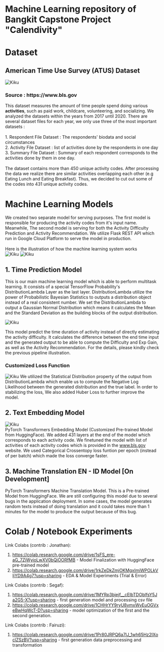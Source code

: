 # Machine Learning repository of Bangkit Capstone Project "Calendivity"

# Dataset
## American Time Use Survey (ATUS) Dataset
![Kiku](media/atus.png)
<h3> Source : https://www.bls.gov </h3>
This dataset measures the amount of time people spend doing various <b>activities</b>, such as paid work, childcare, volunteering, and socializing. We analyzed the datasets within the years from 2017 until 2020. There are several dataset files for each year, we only use three of the most important datasets :<br><br>
1. Respondent File Dataset : The respondents' biodata and social circumstances<br>
2. Activity File Dataset : list of activities done by the respondents in one day<br>
3. Summary File Dataset : Summary of each respondent corresponds to the activities done by them in one day.
<br><br>
The dataset contains more than 450 unique activity codes. After processing the data we realize there are similar activities overlapping each other (e.g Eating Lunch and Eating Breakfast). Thus, we decided to cut out some of the codes into 431 unique activity codes.



# Machine Learning Models
We created two separate model for serving purposes. The first model is responsible for producing the activity codes from it's input name. Meanwhile, The second model is serving for both the Activity Difficulty Prediction and Activity Recommendation. We utilize Flask REST API which run in Google Cloud Platform to serve the model in production.
<br><br>
Here is the illustration of how the machine learning system works<br>
![Kiku](media/dur_pipeline.png)
![Kiku](media/rec_pipeline.png)


## 1. Time Prediction Model

This is our main machine learning model which is able to perform multitask learning. It consists of a special TensorFlow Probability's DistributionLambda Layer as the last layer. DistributionLambda utilize the power of Probabilistic Bayesian Statistics to outputs a distribution object instead of a real consistent number. We set the DistributionLambda to output a Gaussian Normal Distribution which means it calculates the Mean and the Standard Deviation as the building blocks of the output distribution.

![Kiku](media/model.png)

This model predict the time duration of activity instead of directly estimating the activity difficulty. It calculates the difference between the end time input and the generated output to be able to compute the Difficulty and Exp Gain, as well as the Activity Recommendation. For the details, please kindly check the previous pipeline illustration.


### Customized Loss Function
![Kiku](media/custom_loss.png)
We utilized the Statistical Distribution property of the output from DistributionLambda which enable us to compute the Negative Log Likelihood between the generated distribution and the true label. In order to stabilizing the loss, We also added Huber Loss to further improve the model.



## 2. Text Embedding Model
![Kiku](media/emb_model.png)
<br>
PyTorch Transformers Embedding Model (Customized Pre-trained Model from HuggingFace). We added 431 layers at the end of the model which corresponds to each activity code. We finetuned the model with list of activities of each activity codes which is provided in the www.bls.gov website. We used Categorical Crossentopy loss funtion per epoch (instead of per batch) which made the loss converge faster.

## 3. Machine Translation EN - ID Model [On Development]
PyTorch Transformers Machine Translation Model. This is a Pre-trained Model from HuggingFace. We are still configuring this model due to several bugs in the application deployment. In some cases, the model generates random texts instead of doing translation and it could takes more than 1 minutes for the model to produce the output because of this bug.





# Colab / Notebook Experiments
Link Colabs (contrib : Jonathan): 
1. https://colab.research.google.com/drive/1sFS_ere-aG_7ZjWyioLwXV0bQiOORfMB - Model Finalization with HuggingFace pre-trained model
2. https://colab.research.google.com/drive/1rkZeDkZmjOKMgxImiWPOLkVIjYD9A4g7?usp=sharing - EDA & Model Experiments (Trial & Error)

Link Colabs (contrib : Segaf):  
1. https://colab.research.google.com/drive/1MYRp3bjejf__cEIbTDOblfsY5Ja2G5-X?usp=sharing - first generation model and processing csv file
2. https://colab.research.google.com/drive/1CHHrYY9ryU8vmxWvEuOGVxeBwHqWcT-D?usp=sharing - model optimization of the first and the second generation.

Link Colabs (contrib : Fairuzi):
1. https://colab.research.google.com/drive/1Pr80JRPQ6a7IJ_1wh65Hz2IXoclZSzBV?usp=sharing - first generation data preprocessing and transformation
